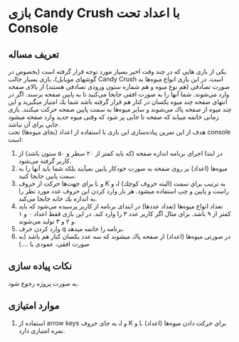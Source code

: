 # بازی Candy Crush با اعداد تحت Console
## تعریف مساله
يكی از بازی هایی كه در چند وقت اخير بسیار مورد توجه قرار گرفته است (بخصوص در گوشهای موبایل)، بازی بسيار جالب Candy Crush است. در اين بازی انواع ميوه‌ها به صورت تصادفی (هم نوع ميوه و هم شماره ستون ورودی تصادفی هستند) از بالای صفحه وارد می‌شوند. شما آنها را به صورت افقی جابجا می‌كنيد تا به پايين صفحه برسند. اگر در انتهای صفحه چند ميوه يكسان در كنار هم قرار گرفته باشد شما يك امتياز ميگيريد و اين چند ميوه از صفحه پاك می‌شوند و ساير ميوه‌ها به سمت پايين صفحه حركت ميكنند. بازی زمانی خاتمه مييابد كه صفحه تا جايی پر شود كه وقتی ميوه جديد وارد صفحه ميشود جايي برای آن نباشد.  
هدف از اين تمرين پياده‌سازی اين بازی با استفاده از اعداد (بجای ميوه‌ها) تحت console است:  

1. در ابتدا اجرای برنامه اندازه صفحه (كه بايد كمتر از ٢٠ سطر و ۵٠ ستون باشد) از كاربر گرفته می‌شود.
2. ميوه‌ها (اعداد) بر روی صفحه به صورت خودكار پايين نميآيند بلكه شما بايد آنها را به سمت پايين جابجا كنيد.
3. براي جهت‌ها حركت از حروف L و K و J (البته حروف كوچك) به ترتيب براي سمت راست و پايين و چپ استفاده ميشود. هر بار وارد كردن اين حروف عدد مورد نظر را به اندازه يك خانه جابجا می‌كند.
4. تعداد انواع ميوه‌ها (تعداد عدد‌ها) در ابتدای برنامه از كاربر پرسيده می‌شود كه بايد كمتر از ٩ باشد. برای مثال اگر كاربر عدد ٣ را وارد كند. در اين بازی فقط اعداد ٠ و ١ و ٢ و ٣ توليد می‌شوند.
5. وارد كردن حرف q برنامه را خاتمه ميدهد.
6. در صورتی ميوه‌ها (اعداد) از صفحه پاك ميشوند كه سه عدد يكسان كنار هم باشد (به صورت افقی، عمودی يا ....)

## نکات پیاده سازی
به صورت پروژه رجوع شود.

## موارد امتیازی
1. استفاده از arrow keys به جای حروف J و K و L برای حرکت دادن میوه‌ها (اعداد) نمره امتیازی دارد.